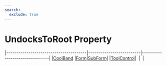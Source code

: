 ```yaml
---
search:
  exclude: true
---
```


<h1 class="heading"><span class="name">UndocksToRoot Property</span></h1>

|----------------------------------------|--------------------------|--------------------------------|
|[CoolBand](../objects/coolband.md)      |[Form](../objects/form.md)|[SubForm](../objects/subform.md)|
|[ToolControl](../objects/toolcontrol.md)|&nbsp;                    |&nbsp;                          |
